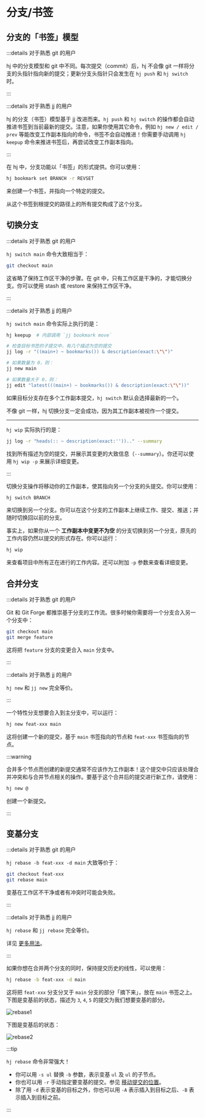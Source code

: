 # 分支/书签

## 分支的「书签」模型

:::details 对于熟悉 git 的用户

hj 中的分支模型和 git 中不同。每次提交（commit）后，hj 不会像 git 一样将分支的头指针指向新的提交；更新分支头指针只会发生在 `hj push` 和 `hj switch` 时。

:::

:::details 对于熟悉 jj 的用户

hj 的分支（书签）模型基于 jj 改进而来。`hj push` 和 `hj switch` 的操作都会自动推进书签到当前最新的提交。注意，如果你使用其它命令，例如 `hj new / edit / prev` 等能改变工作副本指向的命令，书签不会自动推进！你需要手动调用 `hj keepup` 命令来推进书签后，再尝试改变工作副本指向。

:::

在 hj 中，分支功能以「书签」的形式提供。你可以使用：

```sh
hj bookmark set BRANCH -r REVSET
```

来创建一个书签，并指向一个特定的提交。

从这个书签到根提交的路径上的所有提交构成了这个分支。


## 切换分支

:::details 对于熟悉 git 的用户

`hj switch main` 命令大致相当于：

```sh
git checkout main
```

这省略了保持工作区干净的步骤。在 git 中，只有工作区是干净的，才能切换分支。你可以使用 stash 或 restore 来保持工作区干净。

:::

:::details 对于熟悉 jj 的用户

`hj switch main` 命令实际上执行的是：

```sh
hj keepup  # 内部调用 `jj bookmark move`

# 检查目标书签的子提交中，有几个描述为空的提交
jj log -r "((main+) ~ bookmarks()) & description(exact:\"\")" 

# 如果数量为 0，则：
jj new main

# 如果数量大于 0，则：
jj edit "latest(((main+) ~ bookmarks()) & description(exact:\"\"))" 
```

如果目标分支存在多个工作副本提交，`hj switch` 默认会选择最新的一个。

不像 git 一样，hj 切换分支一定会成功，因为其工作副本被视作一个提交。 

---

`hj wip` 实际执行的是：

```sh
jj log -r "heads(:: ~ description(exact:'')).." --summary
```

找到所有描述为空的提交，并展示其变更的大致信息（`--summary`）。你还可以使用 `hj wip -p` 来展示详细变更。

:::

切换分支操作将移动你的工作副本，使其指向另一个分支的头提交。你可以使用：

```sh
hj switch BRANCH
```

来切换到另一个分支。你可以在这个分支的工作副本上继续工作、提交、推送；并随时切换回以前的分支。

事实上，如果你从一个 **工作副本中变更不为空** 的分支切换到另一个分支，原先的工作内容仍然以提交的形式存在。你可以运行：

```sh
hj wip
```

来查看项目中所有正在进行的工作内容。还可以附加 `-p` 参数来查看详细变更。

## 合并分支

:::details 对于熟悉 git 的用户

Git 和 Git Forge 都推崇基于分支的工作流。很多时候你需要将一个分支合入另一个分支中：

```sh
git checkout main
git merge feature
```

这将把 `feature` 分支的变更合入 `main` 分支中。

:::

:::details 对于熟悉 jj 的用户

`hj new` 和 `jj new` 完全等价。

:::

一个特性分支想要合入到主分支中，可以运行：

```sh
hj new feat-xxx main
```

这将创建一个新的提交，基于 `main` 书签指向的节点和 `feat-xxx` 书签指向的节点。

:::warning

合并多个节点而创建的新提交通常不应该作为工作副本！这个提交中只应该处理合并冲突和与合并节点相关的操作。要基于这个合并后的提交进行新工作，请使用：

```sh
hj new @
```

创建一个新提交。

:::

## 变基分支

:::details 对于熟悉 git 的用户

`hj rebase -b feat-xxx -d main` 大致等价于：

```sh
git checkout feat-xxx
git rebase main
```

变基在工作区不干净或者有冲突时可能会失败。

:::

:::details 对于熟悉 jj 的用户

`hj rebase` 和 `jj rebase` 完全等价。

详见 [更多用法](https://jj-vcs.github.io/jj/latest/cli-reference/#jj-rebase)。

:::

如果你想在合并两个分支的同时，保持提交历史的线性，可以使用：

```sh
hj rebase -b feat-xxx -d main
```

这将把 `feat-xxx` 分支分叉于 `main` 分支的部分「摘下来」，放在 `main` 书签之上。下图是变基前的状态，描述为 `3`, `4`, `5` 的提交为我们想要变基的部分。

![rebase1](/image4.png)

下图是变基后的状态：

![rebase2](/image5.png)

:::tip

`hj rebase` 命令非常强大！

- 你可以用 `-s ul` 替换 `-b` 参数，表示变基 `ul` 及 `ul` 的子节点。
- 你也可以用 `-r` 手动指定要变基的提交。参见 [移动提交的位置](/cn/commit.html#移动提交的位置)。
- 除了用 `-d` 表示变基的目标之外，你也可以用 `-A` 表示插入到目标之后、`-B` 表示插入到目标之前。

:::
